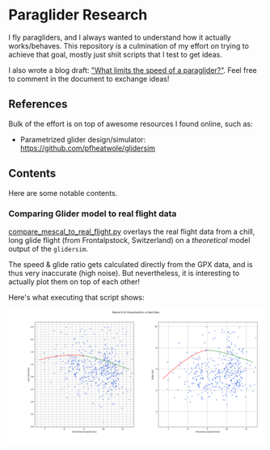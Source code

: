 # Paraglider Research

I fly paragliders, and I always wanted to understand how it actually works/behaves. This repository is a culmination of my effort on trying to achieve that goal, mostly just shiit scripts that I test to get ideas.

I also wrote a blog draft: ["What limits the speed of a paraglider?"](https://docs.google.com/document/d/16_mQykhOl_Byo5n9Ub4MSLfRB4Nm0SwpQYvuW35hPpI/edit?usp=sharing). Feel free to comment in the document to exchange ideas!

## References

Bulk of the effort is on top of awesome resources I found online, such as:
* Parametrized glider design/simulator: https://github.com/pfheatwole/glidersim

## Contents

Here are some notable contents.

### Comparing Glider model to real flight data

[compare_mescal_to_real_flight.py](./compare_mescal_to_real_flight.py) overlays the real flight data from a chill, long glide flight (from Frontalpstock, Switzerland) on a *theoretical* model output of the `glidersim`.

The speed & glide ratio gets calculated directly from the GPX data, and is thus very inaccurate (high noise). But nevertheless, it is interesting to actually plot them on top of each other!

Here's what executing that script shows:

![Sim vs Real](./images/Mescal6_Sim_vs_Real_PolarCurves.png)